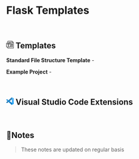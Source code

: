 # Flask Templates

<br>

## <img src="./images/template-20.png" alt="template"> Templates

<b>Standard File Structure Template</b> -

<b>Example Project</b> -

<br>

## <img src="./images/vscode-20.png" alt="Flask"> Visual Studio Code Extensions

<br>

## 📝Notes

> These notes are updated on regular basis

<!--TODO: Table of Contents -->

<br>
